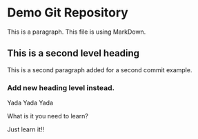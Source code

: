 # Demo Git Repository

This is a paragraph. This file is using MarkDown.

## This is a second level heading

This is a second paragraph added for a second commit example.

### Add new heading level instead.

Yada Yada Yada

What is it you need to learn?

Just learn it!!